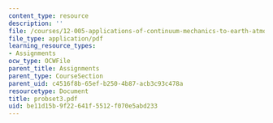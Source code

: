 ```yaml
---
content_type: resource
description: ''
file: /courses/12-005-applications-of-continuum-mechanics-to-earth-atmospheric-and-planetary-sciences-spring-2006/be11d15b9f22641f5512f070e5abd233_probset3.pdf
file_type: application/pdf
learning_resource_types:
- Assignments
ocw_type: OCWFile
parent_title: Assignments
parent_type: CourseSection
parent_uid: c4516f8b-65ef-b250-4b87-acb3c93c478a
resourcetype: Document
title: probset3.pdf
uid: be11d15b-9f22-641f-5512-f070e5abd233
---
```

